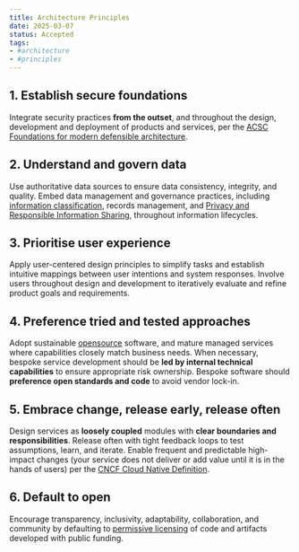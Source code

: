 ```yaml
---
title: Architecture Principles
date: 2025-03-07
status: Accepted
tags:
- #architecture
- #principles
---
```


## 1. Establish secure foundations

Integrate security practices **from the outset**, and throughout the design, development and deployment of products and services, per the [ACSC Foundations for modern defensible architecture](https://www.cyber.gov.au/resources-business-and-government/governance-and-user-education/modern-defensible-architecture/foundations-modern-defensible-architecture).

## 2. Understand and govern data

Use authoritative data sources to ensure data consistency, integrity, and quality. Embed data management and governance practices, including [information classification](https://www.wa.gov.au/government/publications/western-australian-information-classification-policy), records management, and [Privacy and Responsible Information Sharing](https://www.wa.gov.au/government/privacy-and-responsible-information-sharing), throughout information lifecycles.

## 3. Prioritise user experience

Apply user-centered design principles to simplify tasks and establish intuitive mappings between user intentions and system responses. Involve users throughout design and development to iteratively evaluate and refine product goals and requirements.

## 4. Preference tried and tested approaches

Adopt sustainable [opensource](https://opensource.org/osd) software, and mature managed services where capabilities closely match business needs. When necessary, bespoke service development should be **led by internal technical capabilities** to ensure appropriate risk ownership. Bespoke software should **preference open standards and code** to avoid vendor lock-in.

## 5. Embrace change, release early, release often

Design services as **loosely coupled** modules with **clear boundaries and responsibilities**. Release often with tight feedback loops to test assumptions, learn, and iterate. Enable frequent and predictable high-impact changes (your service does not deliver or add value until it is in the hands of users) per the [CNCF Cloud Native Definition](https://github.com/cncf/toc/blob/main/DEFINITION.md).

## 6. Default to open

Encourage transparency, inclusivity, adaptability, collaboration, and community by defaulting to [permissive licensing](https://www.apache.org/licenses/LICENSE-2.0) of code and artifacts developed with public funding.
